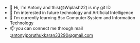 - 👋 Hi, I’m Antony and this(@Wiplash22) is my git ID
- 👀 I’m interested in future technology and Artificial Intelligence
- 🌱 I’m currently learning Bsc Computer System and Information Technology
- 📫 you can connect me through mail :antonyjporuthukkaran33290@gmail.com
